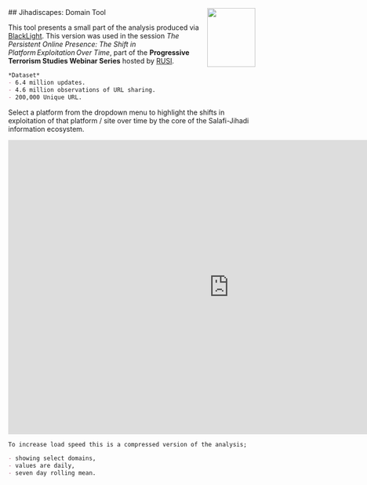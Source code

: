 
<img align="right" width="98" height="120" src="https://jihadiscapes.github.io/Domain_tool/HC_square1.jpg">
## Jihadiscapes: Domain Tool 

This tool presents a small part of the analysis produced via [BlackLight](http://blacklight.global).
This version was used in the session _The Persistent Online Presence: The Shift in Platform Exploitation Over Time_, part of the **Progressive Terrorism Studies Webinar Series** hosted by [RUSI](http://rusi.org). 



```markdown
*Dataset*
- 6.4 million updates.
- 4.6 million observations of URL sharing.
- 200,000 Unique URL. 
```

Select a platform from the dropdown menu to highlight the shifts in exploitation of that platform / site over time by the core of the Salafi-Jihadi information ecosystem.


<iframe width="900" height="600" frameborder="0" scrolling="no" src="https://jihadiscapes.github.io/Domain_tool/Dom_plot_drop3.html "> 
</iframe>


```markdown
To increase load speed this is a compressed version of the analysis;

- showing select domains,
- values are daily,
- seven day rolling mean.
```



